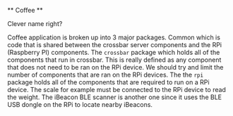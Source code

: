 ** Coffee **

Clever name right?

Coffee application is broken up into 3 major packages. Common which is code that is shared between the crossbar server
components and the RPi (Raspberry PI) components. The ```crossbar``` package which holds all of the components that
run in crossbar. This is really defined as any component that does not need to be ran on the RPi device. We should try
and limit the number of components that are ran on the RPi devices. The the ```rpi``` package holds all of the components
that are required to run on a RPi device. The scale for example must be connected to the RPi device to read the weight.
The iBeacon BLE scanner is another one since it uses the BLE USB dongle on the RPi to locate nearby iBeacons.